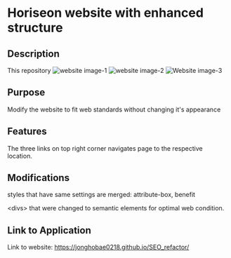 # Horiseon website with enhanced structure

## Description
This repository 
![website image-1](<Screenshot 2024-05-23 at 8.44.09 PM.png>)
![website image-2](<Screenshot 2024-05-23 at 8.44.20 PM.png>) 
![Website image-3](<Screenshot 2024-05-23 at 8.44.36 PM-1.png>)
## Purpose
Modify the website to fit web standards without changing it's appearance

## Features
The three links on top right corner navigates page to the respective location.

## Modifications
styles that have same settings are merged: attribute-box, benefit 

\<divs> that were changed to semantic elements for optimal web condition.

## Link to Application
Link to website: https://jonghobae0218.github.io/SEO_refactor/

